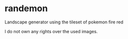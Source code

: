 # randemon
Landscape generator using the tileset of pokemon fire red

I do not own any rights over the used images.
